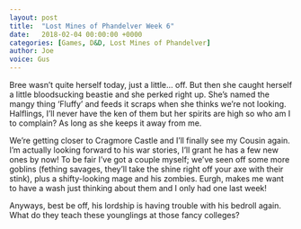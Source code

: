 ```yaml
---
layout: post
title:  "Lost Mines of Phandelver Week 6"
date:   2018-02-04 00:00:00 +0000
categories: [Games, D&D, Lost Mines of Phandelver]
author: Joe
voice: Gus
---
```

Bree wasn’t quite herself today, just a little… off. <!-- more -->
But then she caught herself a little bloodsucking beastie and she perked right up.
She’s named the mangy thing ‘Fluffy’ and feeds it scraps when she thinks we’re not looking.
Halflings, I’ll never have the ken of them but her spirits are high so who am I to complain?
As long as she keeps it away from me.

We’re getting closer to Cragmore Castle and I’ll finally see my Cousin again.
I’m actually looking forward to his war stories, I’ll grant he has a few new ones by now!
To be fair I’ve got a couple myself; we’ve seen off some more goblins (fething savages, they’ll take the shine right off your axe with their stink), plus a shifty-looking mage and his zombies.
Eurgh, makes me want to have a wash just thinking about them and I only had one last week!

Anyways, best be off, his lordship is having trouble with his bedroll again. What do they teach these younglings at those fancy colleges?